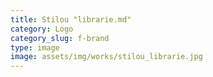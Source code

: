 ```yaml
---
title: Stilou "librarie.md"
category: Logo
category_slug: f-brand
type: image
image: assets/img/works/stilou_librarie.jpg
---
```

